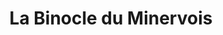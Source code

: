 ---
title: "La Binocle du Minervois"
url: /bize-minervois/la-binocle-du-minervois/
shop: Optiker
---